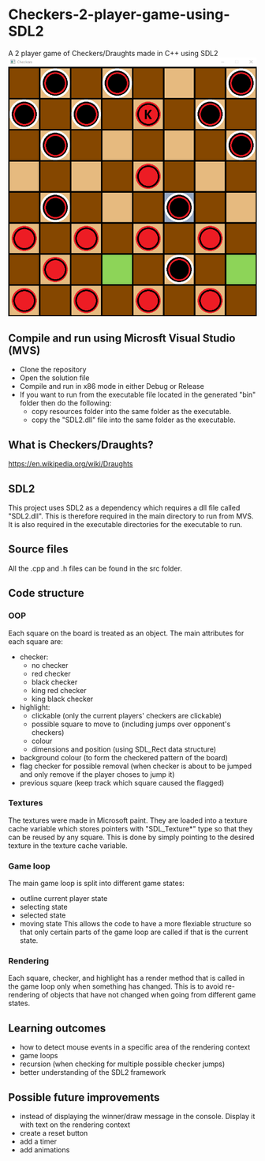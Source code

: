 # Checkers-2-player-game-using-SDL2
A 2 player game of Checkers/Draughts made in C++ using SDL2
![ScreenshotOfProgram](Resources/Checkers-Game-Screenshot.png?raw=true)

## Compile and run using Microsft Visual Studio (MVS)
- Clone the repository
- Open the solution file
- Compile and run in x86 mode in either Debug or Release
- If you want to run from the executable file located in the generated "bin" folder then do the following:
  - copy resources folder into the same folder as the executable.
  - copy the "SDL2.dll" file into the same folder as the executable.

## What is Checkers/Draughts?
https://en.wikipedia.org/wiki/Draughts

## SDL2
This project uses SDL2 as a dependency which requires a dll file called "SDL2.dll". This is therefore required in the main directory to run from MVS. It is also required in the executable directories for the executable to run.

## Source files
All the .cpp and .h files can be found in the src folder.

## Code structure
### OOP
Each square on the board is treated as an object. The main attributes for each square are:
  - checker:
    - no checker
    - red checker
    - black checker
    - king red checker
    - king black checker
  - highlight:
    - clickable (only the current players' checkers are clickable)
    - possible square to move to (including jumps over opponent's checkers) 
    - colour 
    - dimensions and position (using SDL_Rect data structure)
  - background colour (to form the checkered pattern of the board)
  - flag checker for possible removal (when checker is about to be jumped and only remove if the player choses to jump it)
  - previous square (keep track which square caused the flagged)

### Textures
The textures were made in Microsoft paint. They are loaded into a texture cache variable which stores pointers with "SDL_Texture*" type so that they can be reused by any square. This is done by simply pointing to the desired texture in the texture cache variable.
    
### Game loop
The main game loop is split into different game states:
  - outline current player state
  - selecting state
  - selected state
  - moving state
This allows the code to have a more flexiable structure so that only certain parts of the game loop are called if that is the current state.

### Rendering
Each square, checker, and highlight has a render method that is called in the game loop only when something has changed. This is to avoid re-rendering of objects that have not changed when going from different game states.

## Learning outcomes
  - how to detect mouse events in a specific area of the rendering context
  - game loops
  - recursion (when checking for multiple possible checker jumps)
  - better understanding of the SDL2 framework

## Possible future improvements
  - instead of displaying the winner/draw message in the console. Display it with text on the rendering context
  - create a reset button
  - add a timer
  - add animations
